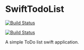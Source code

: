 SwiftTodoList
=============

[![Build Status](https://travis-ci.org/joseripla/SwiftTodoList.svg?branch=devel)](https://travis-ci.org/joseripla/SwiftTodoList)

[![Build Status](https://travis-ci.org/joseripla/SwiftTodoList.svg?branch=master)](https://travis-ci.org/joseripla/SwiftTodoList)

A simple ToDo list swift application.
